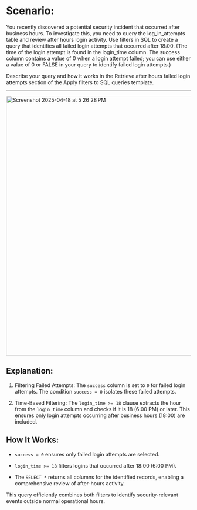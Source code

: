 # Scenario: 
You recently discovered a potential security incident that occurred after business hours. To investigate this, you need to query the log_in_attempts table and review after hours login activity. Use filters in SQL to create a query that identifies all failed login attempts that occurred after 18:00. (The time of the login attempt is found in the login_time column. The success column contains a value of 0 when a login attempt failed; you can use either a value of 0 or FALSE in your query to identify failed login attempts.)

Describe your query and how it works in the Retrieve after hours failed login attempts section of the Apply filters to SQL queries template. 

---
<img width="706" alt="Screenshot 2025-04-18 at 5 26 28 PM" src="https://github.com/user-attachments/assets/0f652049-8f0f-4a1a-bade-aa791320c4f4" />


## Explanation:
1. Filtering Failed Attempts:
The `success` column is set to `0` for failed login attempts. The condition `success = 0` isolates these failed attempts.

2. Time-Based Filtering:
The `login_time >= 18` clause extracts the hour from the `login_time` column and checks if it is 18 (6:00 PM) or later. This ensures only login attempts occurring after business hours (18:00) are included.

## How It Works:
- `success = 0` ensures only failed login attempts are selected.

- `login_time >= 18` filters logins that occurred after 18:00 (6:00 PM).

- The `SELECT *` returns all columns for the identified records, enabling a comprehensive review of after-hours activity.

This query efficiently combines both filters to identify security-relevant events outside normal operational hours.
